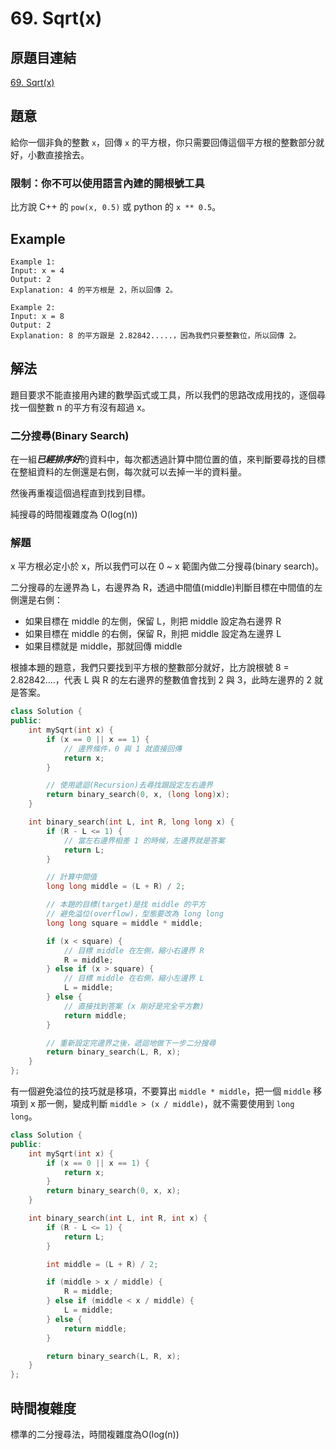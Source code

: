 # 69. Sqrt(x)

## 原題目連結
[69. Sqrt(x)](https://leetcode.com/problems/sqrtx/description/)

## 題意
給你一個非負的整數 `x`，回傳 `x` 的平方根，你只需要回傳這個平方根的整數部分就好，小數直接捨去。

### 限制：你不可以使用語言內建的開根號工具

比方說 C++ 的 `pow(x, 0.5)` 或 python 的 `x ** 0.5`。

## Example
```
Example 1:
Input: x = 4
Output: 2
Explanation: 4 的平方根是 2，所以回傳 2。

Example 2:
Input: x = 8
Output: 2
Explanation: 8 的平方跟是 2.82842.....，因為我們只要整數位，所以回傳 2。
```

## 解法
題目要求不能直接用內建的數學函式或工具，所以我們的思路改成用找的，逐個尋找一個整數 n 的平方有沒有超過 x。

### 二分搜尋(Binary Search)
在一組***已經排序好***的資料中，每次都透過計算中間位置的值，來判斷要尋找的目標在整組資料的左側還是右側，每次就可以去掉一半的資料量。

然後再重複這個過程直到找到目標。

純搜尋的時間複雜度為 O(log(n))

### 解題
x 平方根必定小於 x，所以我們可以在 0 ~ x 範圍內做二分搜尋(binary search)。

二分搜尋的左邊界為 L，右邊界為 R，透過中間值(middle)判斷目標在中間值的左側還是右側：
* 如果目標在 middle 的左側，保留 L，則把 middle 設定為右邊界 R
* 如果目標在 middle 的右側，保留 R，則把 middle 設定為左邊界 L
* 如果目標就是 middle，那就回傳 middle

根據本題的題意，我們只要找到平方根的整數部分就好，比方說根號 8 = 2.82842....，代表 L 與 R 的左右邊界的整數值會找到 2 與 3，此時左邊界的 2 就是答案。


```c++
class Solution {
public:
    int mySqrt(int x) {
        if (x == 0 || x == 1) {
            // 邊界條件，0 與 1 就直接回傳
            return x;
        }

        // 使用遞迴(Recursion)去尋找跟設定左右邊界
        return binary_search(0, x, (long long)x);
    }

    int binary_search(int L, int R, long long x) {
        if (R - L <= 1) {
            // 當左右邊界相差 1 的時候，左邊界就是答案
            return L;
        }

        // 計算中間值
        long long middle = (L + R) / 2;

        // 本題的目標(target)是找 middle 的平方
        // 避免溢位(overflow)，型態要改為 long long
        long long square = middle * middle;

        if (x < square) {
            // 目標 middle 在左側，縮小右邊界 R
            R = middle;
        } else if (x > square) {
            // 目標 middle 在右側，縮小左邊界 L
            L = middle;
        } else {
            // 直接找到答案 (x 剛好是完全平方數)
            return middle;
        }

        // 重新設定完邊界之後，遞迴地做下一步二分搜尋
        return binary_search(L, R, x);
    }
};
```
有一個避免溢位的技巧就是移項，不要算出 `middle * middle`，把一個 `middle` 移項到 x 那一側，變成判斷 `middle > (x / middle)`，就不需要使用到 `long long`。

```c++
class Solution {
public:
    int mySqrt(int x) {
        if (x == 0 || x == 1) {
            return x;
        }
        return binary_search(0, x, x);
    }

    int binary_search(int L, int R, int x) {
        if (R - L <= 1) {
            return L;
        }

        int middle = (L + R) / 2;

        if (middle > x / middle) {
            R = middle;
        } else if (middle < x / middle) {
            L = middle;
        } else {
            return middle;
        }

        return binary_search(L, R, x);
    }
};
```

## 時間複雜度
標準的二分搜尋法，時間複雜度為O(log(n))